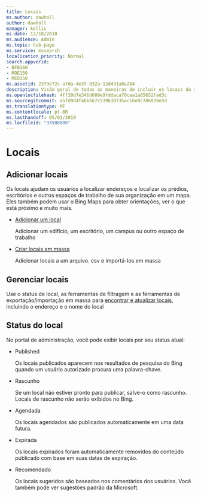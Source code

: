 ```yaml
---
title: Locais
ms.author: dawholl
author: dawholl
manager: kellis
ms.date: 12/18/2018
ms.audience: Admin
ms.topic: hub-page
ms.service: mssearch
localization_priority: Normal
search.appverid:
- BFB160
- MOE150
- MED150
ms.assetid: 2379e72c-a7da-4e3f-932a-12d431a0a284
description: Visão geral de todas as maneiras de incluir os locais da sua organização nos resultados do trabalho de pesquisa da Microsoft
ms.openlocfilehash: 4ff30d7e346d609e9fddaca70caa1a85652fad3c
ms.sourcegitcommit: a5fd9d4f46bbb7c539630735ac16e0c786939e5d
ms.translationtype: MT
ms.contentlocale: pt-BR
ms.lasthandoff: 05/01/2019
ms.locfileid: "33508806"
---
```

# <a name="locations"></a>Locais

## <a name="add-locations"></a>Adicionar locais

Os locais ajudam os usuários a localizar endereços e localizar os prédios, escritórios e outros espaços de trabalho de sua organização em um mapa. Eles também podem usar o Bing Maps para obter orientações, ver o que está próximo e muito mais.
  
- [Adicionar um local](add-a-location.md)
    
    Adicionar um edifício, um escritório, um campus ou outro espaço de trabalho
    
- [Criar locais em massa](bulk-create-locations.md)
    
    Adicionar locais a um arquivo. csv e importá-los em massa
    
## <a name="manage-locations"></a>Gerenciar locais

Use o status de local, as ferramentas de filtragem e as ferramentas de exportação/importação em massa para [encontrar e atualizar locais](manage-locations.md), incluindo o endereço e o nome do local
  
## <a name="location-status"></a>Status do local

No portal de administração, você pode exibir locais por seu status atual:
  
- Published
    
    Os locais publicados aparecem nos resultados de pesquisa do Bing quando um usuário autorizado procura uma palavra-chave.
    
- Rascunho
    
    Se um local não estiver pronto para publicar, salve-o como rascunho. Locais de rascunho não serão exibidos no Bing.
    
- Agendada
    
    Os locais agendados são publicados automaticamente em uma data futura.
    
- Expirada
    
    Os locais expirados foram automaticamente removidos do conteúdo publicado com base em suas datas de expiração.
    
- Recomendado
    
    Os locais sugeridos são baseados nos comentários dos usuários. Você também pode ver sugestões padrão da Microsoft.

  

